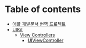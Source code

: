 # Table of contents

* [애플 개발문서 번역 프로젝트](README.md)
* [UIKit](uikit/README.md)
  * [View Controllers](uikit/view-controllers/README.md)
    * [UIViewController](uikit/view-controllers/uiviewcontroller.md)


